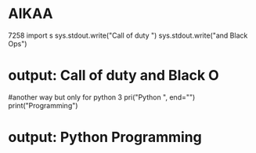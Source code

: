 # AIKAA
7258
import s
sys.stdout.write("Call of duty ")
sys.stdout.write("and Black Ops")
# output: Call of duty and Black O
#another way but only for python 3
pri("Python ", end="")
print("Programming") 
# output: Python Programming
